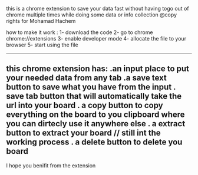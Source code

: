 this is a chrome extension to save your data fast without having togo out of chrome multiple times while doing some data or info collection
@copy rights for Mohamad Hachem


how to make it work : 
1- download the code
2- go to chrome chrome://extensions
3- enable developer mode
4- allocate the file to your browser
5- start using the file

------------------------------------------
this chrome extension has:
.an input place to put your needed data from any tab
.a save text button to save what you have from the input
. save tab button that will automatically take the url into your board
. a copy button to copy everything on the board to you clipboard where you can dirtecly use it anywhere else
. a extract button to extract your board // still int the working process
. a delete button to delete you board
-----------------------------------------------

I hope you benifit from the extension
